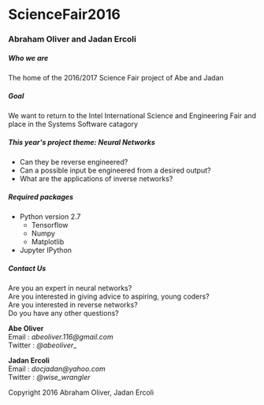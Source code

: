 # **ScienceFair2016**
### Abraham Oliver and Jadan Ercoli

##### Who we are
The home of the 2016/2017 Science Fair project of Abe and Jadan


##### Goal
We want to return to the Intel International Science and Engineering Fair and place in the Systems Software catagory

##### This year's project theme: **Neural Networks**
* Can they be reverse engineered?
* Can a possible input be engineered from a desired output?
* What are the applications of inverse networks?

##### Required packages
* Python version 2.7
    * Tensorflow
    * Numpy
    * Matplotlib
* Jupyter IPython

##### Contact Us
Are you an expert in neural networks?  
Are you interested in giving advice to aspiring, young coders?  
Are you interested in reverse networks?  
Do you have any other questions?  

**Abe Oliver**  
Email : _abeoliver.116@gmail.com_  
Twitter : _@abeoliver__  

**Jadan Ercoli**  
Email : _docjadan@yahoo.com_  
Twitter : _@wise_wrangler_  


Copyright 2016 Abraham Oliver, Jadan Ercoli
